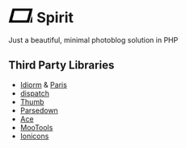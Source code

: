 # ![](spirit/views/resources/logo.png) Spirit
Just a beautiful, minimal photoblog solution in PHP

## Third Party Libraries
* [Idiorm](https://github.com/j4mie/idiorm) & [Paris](https://github.com/j4mie/paris)
* [dispatch](https://github.com/badphp/dispatch)
* [Thumb](https://github.com/jamiebicknell/Thumb)
* [Parsedown](http://parsedown.org/)
* [Ace](http://ace.c9.io/)
* [MooTools](http://mootools.net/)
* [Ionicons](http://ionicons.com/)